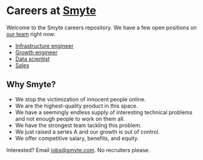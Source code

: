 # Careers at [Smyte](https://www.smyte.com/)

Welcome to the Smyte careers repository. We have a few open positions on [our team](https://www.smyte.com/team) right now:

  * [Infrastructure engineer](./Infrastructure_engineer.md)
  * [Growth engineer](./Growth_engineer.md)
  * [Data scientist](./Data_scientist.md)
  * [Sales](./Sales.md)

## Why Smyte?
* We stop the victimization of innocent people online.
* We are the highest-quality product in this space.
* We have a seemingly endless supply of interesting technical problems and not enough people to work on them all.
* We have the strongest team tackling this problem.
* We just raised a series A and our growth is out of control.
* We offer competitive salary, benefits, and equity.

Interested? Email jobs@smyte.com. No recruiters please.
